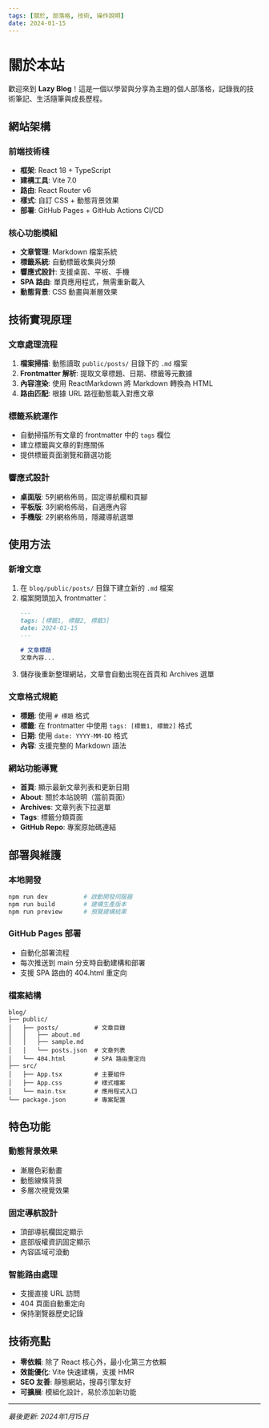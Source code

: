 ```yaml
---
tags: [關於, 部落格, 技術, 操作說明]
date: 2024-01-15
---
```


# 關於本站

歡迎來到 **Lazy Blog**！這是一個以學習與分享為主題的個人部落格，記錄我的技術筆記、生活隨筆與成長歷程。

## 網站架構

### 前端技術棧
- **框架**: React 18 + TypeScript
- **建構工具**: Vite 7.0
- **路由**: React Router v6
- **樣式**: 自訂 CSS + 動態背景效果
- **部署**: GitHub Pages + GitHub Actions CI/CD

### 核心功能模組
- **文章管理**: Markdown 檔案系統
- **標籤系統**: 自動標籤收集與分類
- **響應式設計**: 支援桌面、平板、手機
- **SPA 路由**: 單頁應用程式，無需重新載入
- **動態背景**: CSS 動畫與漸層效果

## 技術實現原理

### 文章處理流程
1. **檔案掃描**: 動態讀取 `public/posts/` 目錄下的 `.md` 檔案
2. **Frontmatter 解析**: 提取文章標題、日期、標籤等元數據
3. **內容渲染**: 使用 ReactMarkdown 將 Markdown 轉換為 HTML
4. **路由匹配**: 根據 URL 路徑動態載入對應文章

### 標籤系統運作
- 自動掃描所有文章的 frontmatter 中的 `tags` 欄位
- 建立標籤與文章的對應關係
- 提供標籤頁面瀏覽和篩選功能

### 響應式設計
- **桌面版**: 5列網格佈局，固定導航欄和頁腳
- **平板版**: 3列網格佈局，自適應內容
- **手機版**: 2列網格佈局，隱藏導航選單

## 使用方法

### 新增文章
1. 在 `blog/public/posts/` 目錄下建立新的 `.md` 檔案
2. 檔案開頭加入 frontmatter：
   ```markdown
   ---
   tags: [標籤1, 標籤2, 標籤3]
   date: 2024-01-15
   ---
   
   # 文章標題
   文章內容...
   ```
3. 儲存後重新整理網站，文章會自動出現在首頁和 Archives 選單

### 文章格式規範
- **標題**: 使用 `# 標題` 格式
- **標籤**: 在 frontmatter 中使用 `tags: [標籤1, 標籤2]` 格式
- **日期**: 使用 `date: YYYY-MM-DD` 格式
- **內容**: 支援完整的 Markdown 語法

### 網站功能導覽
- **首頁**: 顯示最新文章列表和更新日期
- **About**: 關於本站說明（當前頁面）
- **Archives**: 文章列表下拉選單
- **Tags**: 標籤分類頁面
- **GitHub Repo**: 專案原始碼連結

## 部署與維護

### 本地開發
```bash
npm run dev          # 啟動開發伺服器
npm run build        # 建構生產版本
npm run preview      # 預覽建構結果
```

### GitHub Pages 部署
- 自動化部署流程
- 每次推送到 main 分支時自動建構和部署
- 支援 SPA 路由的 404.html 重定向

### 檔案結構
```
blog/
├── public/
│   ├── posts/          # 文章目錄
│   │   ├── about.md
│   │   ├── sample.md
│   │   └── posts.json  # 文章列表
│   └── 404.html        # SPA 路由重定向
├── src/
│   ├── App.tsx         # 主要組件
│   ├── App.css         # 樣式檔案
│   └── main.tsx        # 應用程式入口
└── package.json        # 專案配置
```

## 特色功能

### 動態背景效果
- 漸層色彩動畫
- 動態線條背景
- 多層次視覺效果

### 固定導航設計
- 頂部導航欄固定顯示
- 底部版權資訊固定顯示
- 內容區域可滾動

### 智能路由處理
- 支援直接 URL 訪問
- 404 頁面自動重定向
- 保持瀏覽器歷史記錄

## 技術亮點

- **零依賴**: 除了 React 核心外，最小化第三方依賴
- **效能優化**: Vite 快速建構，支援 HMR
- **SEO 友善**: 靜態網站，搜尋引擎友好
- **可擴展**: 模組化設計，易於添加新功能

---

*最後更新: 2024年1月15日* 